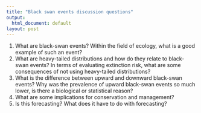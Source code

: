 ```yaml
---
title: "Black swan events discussion questions"
output:
  html_document: default
layout: post
---
```


1.	What are black-swan events? Within the field of ecology, what is a good example of such an event?
2.	What are heavy-tailed distributions and how do they relate to black-swan events? In terms of evaluating extinction risk, what are some consequences of not using heavy-tailed distributions?
3.	What is the difference between upward and downward black-swan events? Why was the prevalence of upward black-swan events so much lower, is there a biological or statistical reason?
4.	What are some implications for conservation and management?
5.	Is this forecasting? What does it have to do with forecasting?

